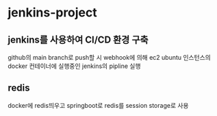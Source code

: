 # jenkins-project
  ## jenkins를 사용하여 CI/CD 환경 구축
github의 main branch로 push할 시 webhook에 의해 ec2 ubuntu 인스턴스의 docker 컨테이너에 실행중인 jenkins의 pipline 실행

## redis
docker에 redis띄우고 springboot로 redis를 session storage로 사용


